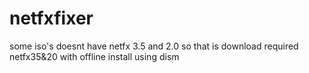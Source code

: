 # netfxfixer
some iso's doesnt have netfx 3.5 and 2.0 so that is download required netfx35&amp;20 with offline install using dism
